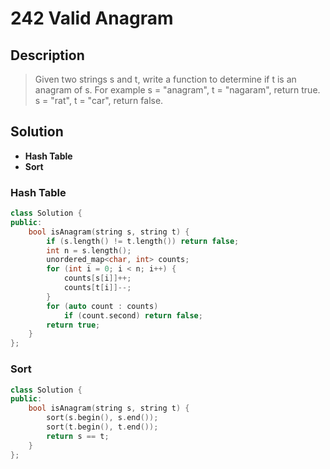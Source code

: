 # 242 Valid Anagram
## Description
>Given two strings s and t, write a function to determine if t is an anagram of s.
>For example
>s = "anagram", t = "nagaram", return true.
>s = "rat", t = "car", return false.


## Solution
- **Hash Table**
- **Sort**

### Hash Table
```C++
class Solution {
public:
    bool isAnagram(string s, string t) {
        if (s.length() != t.length()) return false;
        int n = s.length();
        unordered_map<char, int> counts;
        for (int i = 0; i < n; i++) {
            counts[s[i]]++;
            counts[t[i]]--;
        }
        for (auto count : counts)
            if (count.second) return false;
        return true;
    }
};
```
### Sort
```c++
class Solution {
public:
    bool isAnagram(string s, string t) { 
        sort(s.begin(), s.end());
        sort(t.begin(), t.end());
        return s == t; 
    }
};
```